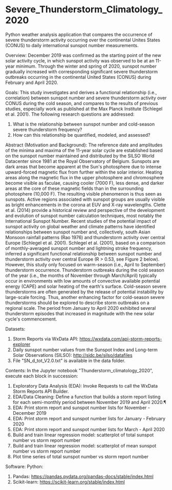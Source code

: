 # Severe_Thunderstorm_Climatology_2020
Python weather analysis application that compares the occurrence of severe thunderstorm activity occurring over the continental Unites States (CONUS) to daily international sunspot number measurements.

Overview:  December 2019 was confirmed as the starting point of the new solar activity cycle, in which sunspot activity was observed to be at an 11-year minimum. Through the winter and spring of 2020, sunspot number gradually increased with corresponding significant severe thunderstorm outbreaks occurring in the continental United States (CONUS) during February and April 2020.

Goals: This study investigates and derives a functional relationship (i.e., correlation) between sunspot number and severe thunderstorm activity over CONUS during the cold season, and compares to the results of previous studies, especially work as published at the Max Planck Institute (Schlegel et al. 2001). The following research questions are addressed:
1. What is the relationship between sunspot number and cold-season severe thunderstorm frequency?
2. How can this relationship be quantified, modeled, and assessed?

Abstract (Motivation and Background):
The reference date and amplitudes of the minima and maxima of the 11-year solar cycle are established based on the sunspot number maintained and distributed by the SILSO World Datacenter since 1981 at the Royal Observatory of Belgium. Sunspots are dark areas that become apparent at the Sun's photosphere due to intense upward-forced magnetic flux from further within the solar interior. Heating areas along the magnetic flux in the upper photosphere and chromosphere become visible as faculae, causing cooler (7000 F), less dense, and darker areas at the core of these magnetic fields than in the surrounding photosphere (10,000 F). The resulting visible phenomenon is thus seen as sunspots. Active regions associated with sunspot groups are usually visible as bright enhancements in the corona at EUV and X-ray wavelengths.  Clette et al. (2014) provide a historical review and perspective of the development and evolution of sunspot number calculation techniques, most notably the International Sunspot Number.  Recent studies of the potential impact of sunspot activity on global weather and climate patterns have identified relationships between sunspot number and, collectively, south Asian Monsoon rainfall patterns (Rao 1976) and thunderstorm activity over central Europe (Schlegel et al. 2001).  Schlegel et al. (2001), based on a comparison of monthly-averaged sunspot number and lightning stroke frequency, inferred a significant functional relationship between sunspot number and thunderstorm activity over central Europe (R > 0.53, see Figure 2 below). However, this study only focused on warm-season (i.e., April to September) thunderstorm occurrence. Thunderstorm outbreaks during the cold season of the year (i.e., the months of November through March/April) typically occur in environments with low amounts of convective available potential energy (CAPE) and solar heating of the earth's surface. Cold-season severe thunderstorms are often generated by the release of potential instability by large-scale forcing. Thus, another enhancing factor for cold-season severe thunderstorms should be explored to describe storm outbreaks on a regional scale. The period from January to April 2020 exhibited several thunderstorm episodes that increased in magnitude with the new solar cycle's commencement.

Datasets:
1) Storm Reports via WxData API: https://wxdata.com/api-storm-reports-explorer
2) Daily sunspot number values from the Sunspot Index and Long-term Solar Observations (SILSO): http://sidc.be/silso/datafiles
3) File "SN_d_tot_V2.0.txt" is available in the data folder.

Contents:
In the Jupyter notebook "Thunderstorm_climatology_2020", execute each block in succession:
1) Exploratory Data Analysis (EDA): Invoke Requests to call the WxData Storm Reports API Builder.
2) EDA/Data Cleaning: Define a function that builds a storm report listing for each semi-monthly period between November 2019 and April 2020.¶
3) EDA: Print storm report and sunspot number lists for November - December 2019
4) EDA: Print storm report and sunspot number lists for January - February 2020
5) EDA: Print storm report and sunspot number lists for March - April 2020
6) Build and train linear regression model: scatterplot of total sunspot number vs storm report number
7) Build and train linear regression model: scatterplot of mean sunspot number vs storm report number
8) Plot time series of total sunspot number vs storm report number

Software:
Python:
1) Pandas: https://pandas.pydata.org/pandas-docs/stable/index.html
2) Scikit-learn: https://scikit-learn.org/stable/index.html

